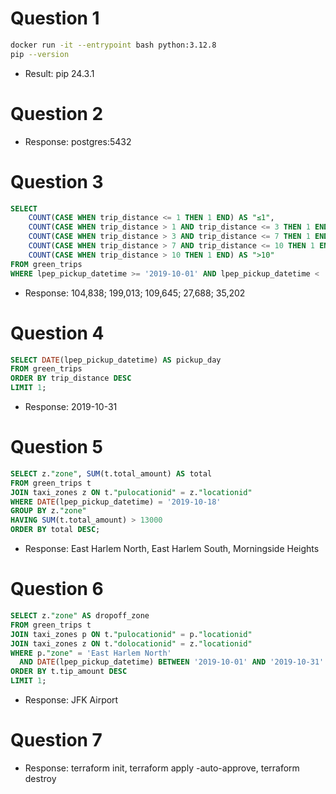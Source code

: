 
# Question 1
```bash
docker run -it --entrypoint bash python:3.12.8
pip --version
```

- Result: pip 24.3.1

# Question 2

- Response: postgres:5432


# Question 3

```SQL
SELECT
    COUNT(CASE WHEN trip_distance <= 1 THEN 1 END) AS "≤1",
    COUNT(CASE WHEN trip_distance > 1 AND trip_distance <= 3 THEN 1 END) AS "1-3",
    COUNT(CASE WHEN trip_distance > 3 AND trip_distance <= 7 THEN 1 END) AS "3-7",
    COUNT(CASE WHEN trip_distance > 7 AND trip_distance <= 10 THEN 1 END) AS "7-10",
    COUNT(CASE WHEN trip_distance > 10 THEN 1 END) AS ">10"
FROM green_trips
WHERE lpep_pickup_datetime >= '2019-10-01' AND lpep_pickup_datetime < '2019-11-01';
```

- Response:  104,838; 199,013; 109,645; 27,688; 35,202


# Question 4

```SQL
SELECT DATE(lpep_pickup_datetime) AS pickup_day
FROM green_trips
ORDER BY trip_distance DESC
LIMIT 1;
```

- Response: 2019-10-31


# Question 5

```SQL
SELECT z."zone", SUM(t.total_amount) AS total
FROM green_trips t
JOIN taxi_zones z ON t."pulocationid" = z."locationid"
WHERE DATE(lpep_pickup_datetime) = '2019-10-18'
GROUP BY z."zone"
HAVING SUM(t.total_amount) > 13000
ORDER BY total DESC;
```

- Response: East Harlem North, East Harlem South, Morningside Heights


# Question 6
```SQL
SELECT z."zone" AS dropoff_zone
FROM green_trips t
JOIN taxi_zones p ON t."pulocationid" = p."locationid"
JOIN taxi_zones z ON t."dolocationid" = z."locationid"
WHERE p."zone" = 'East Harlem North'
  AND DATE(lpep_pickup_datetime) BETWEEN '2019-10-01' AND '2019-10-31'
ORDER BY t.tip_amount DESC
LIMIT 1;
```

- Response: JFK Airport


# Question 7

- Response: terraform init, terraform apply -auto-approve, terraform destroy